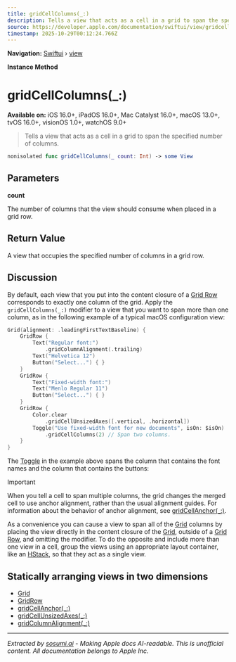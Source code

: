 ```yaml
---
title: gridCellColumns(_:)
description: Tells a view that acts as a cell in a grid to span the specified number of columns.
source: https://developer.apple.com/documentation/swiftui/view/gridcellcolumns(_:)
timestamp: 2025-10-29T00:12:24.766Z
---
```


**Navigation:** [Swiftui](/documentation/swiftui) › [view](/documentation/swiftui/view)

**Instance Method**

# gridCellColumns(_:)

**Available on:** iOS 16.0+, iPadOS 16.0+, Mac Catalyst 16.0+, macOS 13.0+, tvOS 16.0+, visionOS 1.0+, watchOS 9.0+

> Tells a view that acts as a cell in a grid to span the specified number of columns.

```swift
nonisolated func gridCellColumns(_ count: Int) -> some View
```

## Parameters

**count**

The number of columns that the view should consume when placed in a grid row.



## Return Value

A view that occupies the specified number of columns in a grid row.

## Discussion

By default, each view that you put into the content closure of a [Grid Row](/documentation/swiftui/gridrow) corresponds to exactly one column of the grid. Apply the `gridCellColumns(_:)` modifier to a view that you want to span more than one column, as in the following example of a typical macOS configuration view:

```swift
Grid(alignment: .leadingFirstTextBaseline) {
    GridRow {
        Text("Regular font:")
            .gridColumnAlignment(.trailing)
        Text("Helvetica 12")
        Button("Select...") { }
    }
    GridRow {
        Text("Fixed-width font:")
        Text("Menlo Regular 11")
        Button("Select...") { }
    }
    GridRow {
        Color.clear
            .gridCellUnsizedAxes([.vertical, .horizontal])
        Toggle("Use fixed-width font for new documents", isOn: $isOn)
            .gridCellColumns(2) // Span two columns.
    }
}
```

The [Toggle](/documentation/swiftui/toggle) in the example above spans the column that contains the font names and the column that contains the buttons:



> [!IMPORTANT]
> When you tell a cell to span multiple columns, the grid changes the merged cell to use anchor alignment, rather than the usual alignment guides. For information about the behavior of anchor alignment, see [gridCellAnchor(_:)](/documentation/swiftui/view/gridcellanchor(_:)).

As a convenience you can cause a view to span all of the [Grid](/documentation/swiftui/grid) columns by placing the view directly in the content closure of the [Grid](/documentation/swiftui/grid), outside of a [Grid Row](/documentation/swiftui/gridrow), and omitting the modifier. To do the opposite and include more than one view in a cell, group the views using an appropriate layout container, like an [HStack](/documentation/swiftui/hstack), so that they act as a single view.

## Statically arranging views in two dimensions

- [Grid](/documentation/swiftui/grid)
- [GridRow](/documentation/swiftui/gridrow)
- [gridCellAnchor(_:)](/documentation/swiftui/view/gridcellanchor(_:))
- [gridCellUnsizedAxes(_:)](/documentation/swiftui/view/gridcellunsizedaxes(_:))
- [gridColumnAlignment(_:)](/documentation/swiftui/view/gridcolumnalignment(_:))

---

*Extracted by [sosumi.ai](https://sosumi.ai) - Making Apple docs AI-readable.*
*This is unofficial content. All documentation belongs to Apple Inc.*
